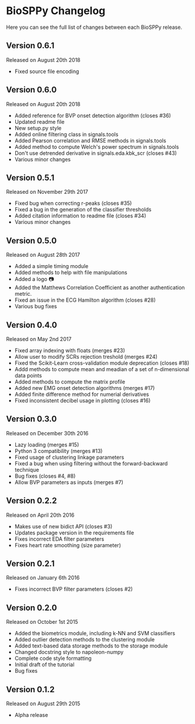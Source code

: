 ﻿BioSPPy Changelog
=================

Here you can see the full list of changes between each BioSPPy release.

Version 0.6.1
-------------

Released on August 20th 2018

- Fixed source file encoding

Version 0.6.0
-------------

Released on August 20th 2018

- Added reference for BVP onset detection algorithm (closes #36)
- Updated readme file
- New setup.py style
- Added online filtering class in signals.tools
- Added Pearson correlation and RMSE methods in signals.tools
- Added method to compute Welch's power spectrum in signals.tools
- Don't use detrended derivative in signals.eda.kbk_scr (closes #43)
- Various minor changes

Version 0.5.1
-------------

Released on November 29th 2017

- Fixed bug when correcting r-peaks (closes #35)
- Fixed a bug in the generation of the classifier thresholds
- Added citation information to readme file (closes #34)
- Various minor changes

Version 0.5.0
-------------

Released on August 28th 2017

- Added a simple timing module
- Added methods to help with file manipulations
- Added a logo :camera:
- Added the Matthews Correlation Coefficient as another authentication metric.
- Fixed an issue in the ECG Hamilton algorithm (closes #28)
- Various bug fixes

Version 0.4.0
-------------

Released on May 2nd 2017

- Fixed array indexing with floats (merges #23)
- Allow user to modify SCRs rejection treshold (merges #24)
- Fixed the Scikit-Learn cross-validation module deprecation (closes #18)
- Addd methods to compute mean and meadian of a set of n-dimensional data points
- Added methods to compute the matrix profile
- Added new EMG onset detection algorithms (merges #17)
- Added finite difference method for numerial derivatives
- Fixed inconsistent decibel usage in plotting (closes #16)

Version 0.3.0
-------------

Released on December 30th 2016

- Lazy loading (merges #15)
- Python 3 compatibility (merges #13)
- Fixed usage of clustering linkage parameters
- Fixed a bug when using filtering without the forward-backward technique
- Bug fixes (closes #4, #8)
- Allow BVP parameters as inputs (merges #7)

Version 0.2.2
-------------

Released on April 20th 2016

- Makes use of new bidict API (closes #3)
- Updates package version in the requirements file
- Fixes incorrect EDA filter parameters
- Fixes heart rate smoothing (size parameter)

Version 0.2.1
-------------

Released on January 6th 2016

- Fixes incorrect BVP filter parameters (closes #2)

Version 0.2.0
-------------

Released on October 1st 2015

- Added the biometrics module, including k-NN and SVM classifiers
- Added outlier detection methods to the clustering module
- Added text-based data storage methods to the storage module
- Changed docstring style to napoleon-numpy
- Complete code style formatting
- Initial draft of the tutorial
- Bug fixes

Version 0.1.2
-------------

Released on August 29th 2015

- Alpha release
